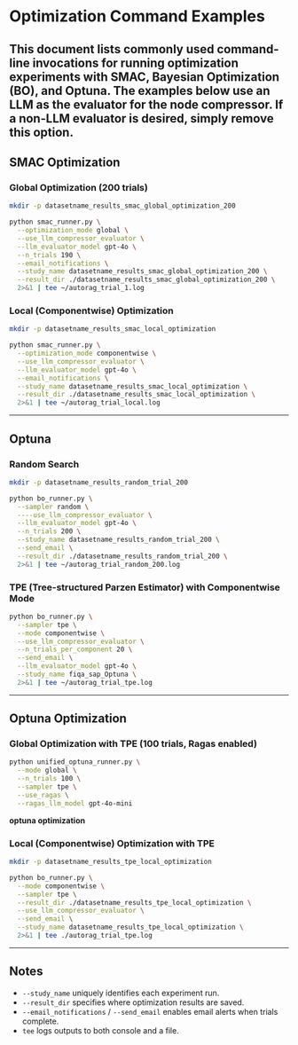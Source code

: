 # Optimization Command Examples

This document lists commonly used command-line invocations for running optimization experiments with **SMAC**, **Bayesian Optimization (BO)**, and **Optuna**.
The examples below use an LLM as the evaluator for the node compressor. If a non-LLM evaluator is desired, simply remove this option.
---

## SMAC Optimization

### Global Optimization (200 trials)
```bash
mkdir -p datasetname_results_smac_global_optimization_200

python smac_runner.py \
  --optimization_mode global \
  --use_llm_compressor_evaluator \
  --llm_evaluator_model gpt-4o \
  --n_trials 190 \
  --email_notifications \
  --study_name datasetname_results_smac_global_optimization_200 \
  --result_dir ./datasetname_results_smac_global_optimization_200 \
  2>&1 | tee ~/autorag_trial_1.log
```

### Local (Componentwise) Optimization
```bash
mkdir -p datasetname_results_smac_local_optimization

python smac_runner.py \
  --optimization_mode componentwise \
  --use_llm_compressor_evaluator \
  --llm_evaluator_model gpt-4o \
  --email_notifications \
  --study_name datasetname_results_smac_local_optimization \
  --result_dir ./datasetname_results_smac_local_optimization \
  2>&1 | tee ~/autorag_trial_local.log
```

---

## Optuna

### Random Search 
```bash
mkdir -p datasetname_results_random_trial_200

python bo_runner.py \
  --sampler random \
  ----use_llm_compressor_evaluator \
  --llm_evaluator_model gpt-4o \
  --n_trials 200 \
  --study_name datasetname_results_random_trial_200 \
  --send_email \
  --result_dir ./datasetname_results_random_trial_200 \
  2>&1 | tee ~/autorag_trial_random_200.log
```

### TPE (Tree-structured Parzen Estimator) with Componentwise Mode
```bash
python bo_runner.py \
  --sampler tpe \
  --mode componentwise \
  --use_llm_compressor_evaluator \
  --n_trials_per_component 20 \
  --send_email \
  --llm_evaluator_model gpt-4o \
  --study_name fiqa_sap_Optuna \
  2>&1 | tee ~/autorag_trial_tpe.log
```

---

## Optuna Optimization

### Global Optimization with TPE (100 trials, Ragas enabled)
```bash
python unified_optuna_runner.py \
  --mode global \
  --n_trials 100 \
  --sampler tpe \
  --use_ragas \
  --ragas_llm_model gpt-4o-mini
```

**optuna optimization**

### Local (Componentwise) Optimization with TPE
```bash
mkdir -p datasetname_results_tpe_local_optimization

python bo_runner.py \
  --mode componentwise \
  --sampler tpe \
  --result_dir ./datasetname_results_tpe_local_optimization \
  --use_llm_compressor_evaluator \
  --send_email \
  --study_name datasetname_results_tpe_local_optimization \
  2>&1 | tee ./autorag_trial_tpe.log
```

---

## Notes
- `--study_name` uniquely identifies each experiment run.  
- `--result_dir` specifies where optimization results are saved.  
- `--email_notifications` / `--send_email` enables email alerts when trials complete.  
- `tee` logs outputs to both console and a file.  

